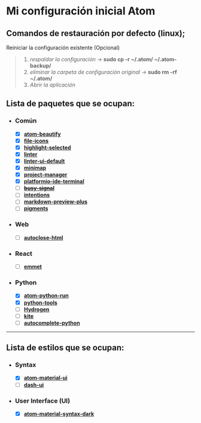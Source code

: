# Mi configuración inicial Atom

## Comandos de restauración por defecto (linux);

Reiniciar la configuración existente (Opcional)
> 1. _respaldar la configuración ->_ **sudo cp -r ~/.atom/ ~/.atom-backup/**
> 2. _eliminar la carpeta de configuración original ->_  **sudo rm -rf ~/.atom/**
> 2. _Abrir la aplicación_


## Lista de paquetes que se ocupan:

 - ### **Común**
    - [x] **[atom-beautify](https://atom.io/packages/atom-beautify "Formatos de codificación multilenguaje")**
    - [x] **[file-icons ](https://atom.io/packages/file-icons "Diseño de visualización de archivos")**
    - [x] **[highlight-selected](https://atom.io/packages/highlight-selected "Identificación de sentencias existentes")**
    - [x] **[linter](https://atom.io/packages/linter "Herramienta de localización de errores de código, bugs, formatos, etc")**
    - [x] **[linter-ui-default](https://atom.io/packages/linter-ui-default "Extensión requerida para linter")**
    - [x] **[minimap](https://atom.io/packages/minimap "vista previa de posición de código")**
    - [x] **[project-manager](https://atom.io/packages/platformio-ide-terminal "Terminal para casos especiales")**
    - [x] **[platformio-ide-terminal](https://atom.io/packages/platformio-ide-terminal "Terminal para casos especiales")**
    - [ ] **[~~busy-signal~~](https://atom.io/packages/busy-signal "Verifica que las api funcionen correctamente")**
    - [ ] **[intentions](https://atom.io/packages/intentions "Autocompletado de sentencias")**
    - [ ] **[markdown-preview-plus](https://atom.io/packages/markdown-preview-plus "preview de archivos de texto plano")**
    - [ ] **[pigments](https://atom.io/packages/pigments "Visualización de colores")**

- ### **Web**
    - [ ] **[autoclose-html](https://atom.io/packages/autoclose-html "herramienta para etiquetas de html")**

- ### **React**
    - [ ] **[emmet](https://atom.io/packages/busy-signal "Herramienta para creación de etiquetas html")**


- ### **Python**
    - [x] **[atom-python-run](https://atom.io/packages/atom-python-run "atom-python-run")**
    - [x] **[python-tools](https://atom.io/packages/python-tools "Administrador de archivos")**
    - [ ] **[Hydrogen](https://atom.io/packages/Hydrogen "Visualización de contenido en las variables")**
    - [ ] **[kite](https://atom.io/packages/intentions "Autocompletado inteligente de funciones y variables")**
    - [ ] **[autocomplete-python](https://atom.io/packages/autocomplete-python "Autocompletado sencillo y desplazamiento entre archivos")**

---

## Lista de estilos que se ocupan:
- ### **Syntax**
    - [x] **[atom-material-ui](https://atom.io/packages/atom-material-ui "atom-material-ui")**
    - [ ] **[dash-ui](https://atom.io/packages/dash-ui "dash-ui")**
- ### **User Interface (UI)**
    - [x] **[atom-material-syntax-dark](https://atom.io/packages/atom-material-ui "atom-material-syntax-dark")**
